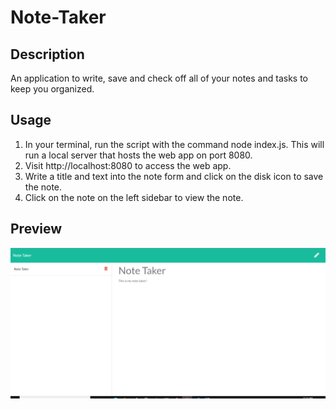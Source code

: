 # Note-Taker

## Description
An application to write, save and check off all of your notes and tasks to keep you organized.

## Usage
1. In your terminal, run the script with the command node index.js. This will run a local server that hosts the web app on port 8080.
2.  Visit http://localhost:8080 to access the web app.
3. Write a title and text into the note form and click on the disk icon to save the note.
4. Click on the note on the left sidebar to view the note.

## Preview
![](/preview.png)